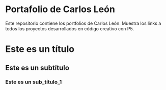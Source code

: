 # Portafolio de Carlos León

Este repositorio contiene los portfolios de Carlos León. Muestra los links a todos los proyectos desarrollados en código creativo con P5.

#   Este es un título

## Este es un subtítulo

### Este es un sub_título_1